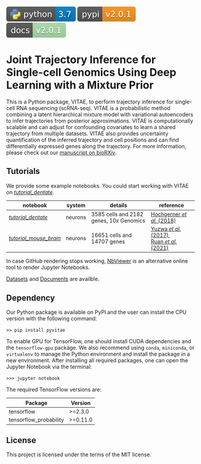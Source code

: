 [![Python](https://raw.githubusercontent.com/jaydu1/VITAE/master/docs/img/badge_python.svg)](https://www.python.org/)
[![PyPI](https://raw.githubusercontent.com/jaydu1/VITAE/master/docs/img/badge_pypi.svg)](https://pypi.org/project/pyvitae/)
[![docs](https://raw.githubusercontent.com/jaydu1/VITAE/master/docs/img/badge_docs.svg)](https://jaydu1.github.io/VITAE/)


# Joint Trajectory Inference for Single-cell Genomics Using Deep Learning with a Mixture Prior

This is a Python package, VITAE, to perform trajectory inference for single-cell RNA sequencing (scRNA-seq). VITAE is a probabilistic method combining a latent hierarchical mixture model with variational autoencoders to infer trajectories from posterior approximations. VITAE is computationally scalable and can adjust for confounding covariates to learn a shared trajectory from multiple datasets. VITAE also provides uncertainty quantification of the inferred trajectory and cell positions and can find differentially expressed genes along the trajectory. For more information, please check out our [manuscript on bioRXiv](https://www.biorxiv.org/content/10.1101/2020.12.26.424452v3). 

## Tutorials


We provide some example notebooks. You could start working with VITAE on [*tutorial\_dentate*](https://github.com/jaydu1/VITAE/blob/master/tutorials/tutorial_dentate.ipynb).

notebook | system | details | reference
---|---|---|---
[*tutorial\_dentate*](https://github.com/jaydu1/VITAE/blob/master/tutorials/tutorial_dentate.ipynb) | neurons | 3585 cells and 2182 genes, 10x Genomics | [Hochgerner *et al.* (2018)](https://doi.org/10.1038/s41593-017-0056-2)
[*tutorial\_mouse\_brain*](https://github.com/jaydu1/VITAE/blob/master/tutorials/tutorial_mouse_brain.ipynb) | neurons | 16651 cells and 14707 genes | [Yuzwa *et al.* (2017)](https://doi.org/10.1016/j.celrep.2017.12.017),<br> [Ruan *et al.* (2021)](https://doi.org/10.1073/pnas.2018866118)

In case GitHub rendering stops working, [NbViewer](https://nbviewer.jupyter.org/) is an alternative online tool to render Jupyter Notebooks.

[Datasets](https://github.com/jaydu1/VITAE/tree/master/data) and [Documents](https://jaydu1.github.io/VITAE/) are availble.

## Dependency

Our Python package is available on PyPI and the user can install the CPU version with the following command: 

```
>> pip install pyvitae
```
To enable GPU for TensorFlow, one should install CUDA dependencies and the `tensorflow-gpu` package. We also recommend using `conda`, `miniconda`, or `virtualenv` to manage the Python environment and install the package in a new environment.
After installing all required packages, one can open the Jupyter Notebook via the terminal:

```
>>> jupyter notebook
```

The required TensorFlow versions are:

Package|Version
---|---
tensorflow|>=2.3.0
tensorflow_probability|>=0.11.0

## License
This project is licensed under the terms of the MIT license.
